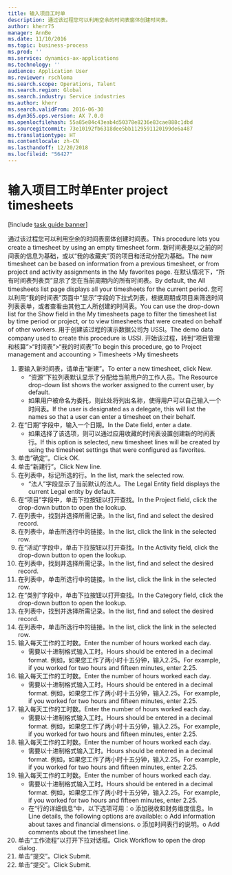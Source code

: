 ```yaml
---
title: 输入项目工时单
description: 通过该过程您可以利用空余的时间表窗体创建时间表。
author: kherr75
manager: AnnBe
ms.date: 11/10/2016
ms.topic: business-process
ms.prod: ''
ms.service: dynamics-ax-applications
ms.technology: ''
audience: Application User
ms.reviewer: rschloma
ms.search.scope: Operations, Talent
ms.search.region: Global
ms.search.industry: Service industries
ms.author: kherr
ms.search.validFrom: 2016-06-30
ms.dyn365.ops.version: AX 7.0.0
ms.openlocfilehash: 55a85e84c43eab4d50378e8236e83cae888c1dbd
ms.sourcegitcommit: 73e10192fb6318dee5bb1129591120199de6a487
ms.translationtype: HT
ms.contentlocale: zh-CN
ms.lasthandoff: 12/20/2018
ms.locfileid: "56427"
---
```

# <a name="enter-project-timesheets"></a><span data-ttu-id="b5213-103">输入项目工时单</span><span class="sxs-lookup"><span data-stu-id="b5213-103">Enter project timesheets</span></span>

[!include [task guide banner](../../includes/task-guide-banner.md)]

<span data-ttu-id="b5213-104">通过该过程您可以利用空余的时间表窗体创建时间表。</span><span class="sxs-lookup"><span data-stu-id="b5213-104">This procedure lets you create a timesheet by using an empty timesheet form.</span></span> <span data-ttu-id="b5213-105">新时间表是以之前的时间表的信息为基础，或以“我的收藏夹”页的项目和活动分配为基础。</span><span class="sxs-lookup"><span data-stu-id="b5213-105">The new timesheet can be based on information from a previous timesheet, or from project and activity assignments in the My favorites page.</span></span> <span data-ttu-id="b5213-106">在默认情况下，“所有时间表列表页”显示了您在当前周期内的所有时间表。</span><span class="sxs-lookup"><span data-stu-id="b5213-106">By default, the All timesheets list page displays all your timesheets for the current period.</span></span> <span data-ttu-id="b5213-107">您可以利用“我的时间表”页面中“显示”字段的下拉式列表，根据周期或项目来筛选时间列表表单，或者查看由其他工人所创建的时间表。</span><span class="sxs-lookup"><span data-stu-id="b5213-107">You can use the drop-down list for the Show field in the My timesheets page to filter the timesheet list by time period or project, or to view timesheets that were created on behalf of other workers.</span></span> <span data-ttu-id="b5213-108">用于创建该过程的演示数据公司为 USSI。</span><span class="sxs-lookup"><span data-stu-id="b5213-108">The demo data company used to create this procedure is USSI.</span></span> <span data-ttu-id="b5213-109">开始该过程，转到“项目管理和核算”>“时间表”>“我的时间表”</span><span class="sxs-lookup"><span data-stu-id="b5213-109">To begin this procedure, go to Project management and accounting > Timesheets >My timesheets</span></span>

1. <span data-ttu-id="b5213-110">要输入新时间表，请单击“新建”。</span><span class="sxs-lookup"><span data-stu-id="b5213-110">To enter a new timesheet, click New.</span></span>
    * <span data-ttu-id="b5213-111">“资源”下拉列表默认显示了分配给当前用户的工作人员。</span><span class="sxs-lookup"><span data-stu-id="b5213-111">The Resource drop-down list shows the worker assigned to the current user, by default.</span></span>  
    * <span data-ttu-id="b5213-112">如果用户被命名为委托，则此处将列出名称，使得用户可以自己输入一个时间表。</span><span class="sxs-lookup"><span data-stu-id="b5213-112">If the user is designated as a delegate, this will list the names so that a user can enter a timesheet on their behalf.</span></span>  
2. <span data-ttu-id="b5213-113">在“日期”字段中，输入一个日期。</span><span class="sxs-lookup"><span data-stu-id="b5213-113">In the Date field, enter a date.</span></span>
    * <span data-ttu-id="b5213-114">如果选择了该选项，则可以通过应用收藏的时间表设置创建新的时间表行。</span><span class="sxs-lookup"><span data-stu-id="b5213-114">If this option is selected, new timesheet lines will be created by using the timesheet settings that were configured as favorites.</span></span>  
3. <span data-ttu-id="b5213-115">单击“确定”。</span><span class="sxs-lookup"><span data-stu-id="b5213-115">Click OK.</span></span>
4. <span data-ttu-id="b5213-116">单击“新建行”。</span><span class="sxs-lookup"><span data-stu-id="b5213-116">Click New line.</span></span>
5. <span data-ttu-id="b5213-117">在列表中，标记所选的行。</span><span class="sxs-lookup"><span data-stu-id="b5213-117">In the list, mark the selected row.</span></span>
    * <span data-ttu-id="b5213-118">“法人”字段显示了当前默认的法人。</span><span class="sxs-lookup"><span data-stu-id="b5213-118">The Legal Entity field displays the current Legal entity by default.</span></span>   
6. <span data-ttu-id="b5213-119">在“项目”字段中，单击下拉按钮以打开查找。</span><span class="sxs-lookup"><span data-stu-id="b5213-119">In the Project field, click the drop-down button to open the lookup.</span></span>
7. <span data-ttu-id="b5213-120">在列表中，找到并选择所需记录。</span><span class="sxs-lookup"><span data-stu-id="b5213-120">In the list, find and select the desired record.</span></span>
8. <span data-ttu-id="b5213-121">在列表中，单击所选行中的链接。</span><span class="sxs-lookup"><span data-stu-id="b5213-121">In the list, click the link in the selected row.</span></span>
9. <span data-ttu-id="b5213-122">在“活动”字段中，单击下拉按钮以打开查找。</span><span class="sxs-lookup"><span data-stu-id="b5213-122">In the Activity field, click the drop-down button to open the lookup.</span></span>
10. <span data-ttu-id="b5213-123">在列表中，找到并选择所需记录。</span><span class="sxs-lookup"><span data-stu-id="b5213-123">In the list, find and select the desired record.</span></span>
11. <span data-ttu-id="b5213-124">在列表中，单击所选行中的链接。</span><span class="sxs-lookup"><span data-stu-id="b5213-124">In the list, click the link in the selected row.</span></span>
12. <span data-ttu-id="b5213-125">在“类别”字段中，单击下拉按钮以打开查找。</span><span class="sxs-lookup"><span data-stu-id="b5213-125">In the Category field, click the drop-down button to open the lookup.</span></span>
13. <span data-ttu-id="b5213-126">在列表中，找到并选择所需记录。</span><span class="sxs-lookup"><span data-stu-id="b5213-126">In the list, find and select the desired record.</span></span>
14. <span data-ttu-id="b5213-127">在列表中，单击所选行中的链接。</span><span class="sxs-lookup"><span data-stu-id="b5213-127">In the list, click the link in the selected row.</span></span>
15. <span data-ttu-id="b5213-128">输入每天工作的工时数。</span><span class="sxs-lookup"><span data-stu-id="b5213-128">Enter the number of hours worked each day.</span></span>
    * <span data-ttu-id="b5213-129">需要以十进制格式输入工时。</span><span class="sxs-lookup"><span data-stu-id="b5213-129">Hours should be entered in a decimal format.</span></span>  <span data-ttu-id="b5213-130">例如，如果您工作了两小时十五分钟，输入2.25。</span><span class="sxs-lookup"><span data-stu-id="b5213-130">For example, if you worked for two hours and fifteen minutes, enter 2.25.</span></span>   
16. <span data-ttu-id="b5213-131">输入每天工作的工时数。</span><span class="sxs-lookup"><span data-stu-id="b5213-131">Enter the number of hours worked each day.</span></span>
    * <span data-ttu-id="b5213-132">需要以十进制格式输入工时。</span><span class="sxs-lookup"><span data-stu-id="b5213-132">Hours should be entered in a decimal format.</span></span>  <span data-ttu-id="b5213-133">例如，如果您工作了两小时十五分钟，输入2.25。</span><span class="sxs-lookup"><span data-stu-id="b5213-133">For example, if you worked for two hours and fifteen minutes, enter 2.25.</span></span>   
17. <span data-ttu-id="b5213-134">输入每天工作的工时数。</span><span class="sxs-lookup"><span data-stu-id="b5213-134">Enter the number of hours worked each day.</span></span>
    * <span data-ttu-id="b5213-135">需要以十进制格式输入工时。</span><span class="sxs-lookup"><span data-stu-id="b5213-135">Hours should be entered in a decimal format.</span></span>  <span data-ttu-id="b5213-136">例如，如果您工作了两小时十五分钟，输入2.25。</span><span class="sxs-lookup"><span data-stu-id="b5213-136">For example, if you worked for two hours and fifteen minutes, enter 2.25.</span></span>   
18. <span data-ttu-id="b5213-137">输入每天工作的工时数。</span><span class="sxs-lookup"><span data-stu-id="b5213-137">Enter the number of hours worked each day.</span></span>
    * <span data-ttu-id="b5213-138">需要以十进制格式输入工时。</span><span class="sxs-lookup"><span data-stu-id="b5213-138">Hours should be entered in a decimal format.</span></span>  <span data-ttu-id="b5213-139">例如，如果您工作了两小时十五分钟，输入2.25。</span><span class="sxs-lookup"><span data-stu-id="b5213-139">For example, if you worked for two hours and fifteen minutes, enter 2.25.</span></span>   
19. <span data-ttu-id="b5213-140">输入每天工作的工时数。</span><span class="sxs-lookup"><span data-stu-id="b5213-140">Enter the number of hours worked each day.</span></span>
    * <span data-ttu-id="b5213-141">需要以十进制格式输入工时。</span><span class="sxs-lookup"><span data-stu-id="b5213-141">Hours should be entered in a decimal format.</span></span>  <span data-ttu-id="b5213-142">例如，如果您工作了两小时十五分钟，输入2.25。</span><span class="sxs-lookup"><span data-stu-id="b5213-142">For example, if you worked for two hours and fifteen minutes, enter 2.25.</span></span>   
    * <span data-ttu-id="b5213-143">在“行的详细信息”中，以下选项可用：o  添加税收和财务维度信息。</span><span class="sxs-lookup"><span data-stu-id="b5213-143">In Line details, the following options are available:  o  Add information about taxes and financial dimensions.</span></span>  <span data-ttu-id="b5213-144">o    添加时间表行的说明。</span><span class="sxs-lookup"><span data-stu-id="b5213-144">o    Add comments about the timesheet line.</span></span>  
20. <span data-ttu-id="b5213-145">单击“工作流程”以打开下拉对话框。</span><span class="sxs-lookup"><span data-stu-id="b5213-145">Click Workflow to open the drop dialog.</span></span>
21. <span data-ttu-id="b5213-146">单击“提交”。</span><span class="sxs-lookup"><span data-stu-id="b5213-146">Click Submit.</span></span>
22. <span data-ttu-id="b5213-147">单击“提交”。</span><span class="sxs-lookup"><span data-stu-id="b5213-147">Click Submit.</span></span>

